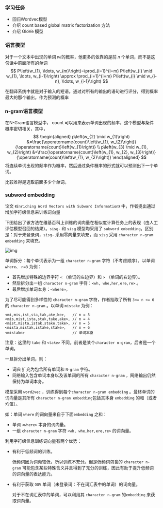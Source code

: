 ### 学习任务

- 回归Wordvec模型
- 介绍 count based global matrix factorization 方法
- 介绍 GloVe 模型



### 语言模型

对于一个文本中出现的单词 𝑤𝑖的概率，他更多的依靠的是前 𝑛 个单词，而不是这句话中前面所有的单词
$$
P\left(w_{1}, \ldots, w_{m}\right)=\prod_{i=1}^{i=m} P\left(w_{i} \mid w_{1}, \ldots, w_{i-1}\right) \approx \prod_{i=1}^{i=m} P\left(w_{i} \mid w_{i-n}, \ldots, w_{i-1}\right)
$$


在翻译系统中就是对于输入的短语，通过对所有的输出的语句进行评分，得到概率最大的那个输出，作为预测的概率

### n-gram语言模型

在N-Gram语言模型中， count 可以用来表示单词出现的频率，这个模型与条件概率密切相关，其中，
$$
\begin{aligned}
p\left(w_{2} \mid w_{1}\right) &=\frac{\operatorname{count}\left(w_{1}, w_{2}\right)}{\operatorname{count}\left(w_{1}\right)} \\
p\left(w_{3} \mid w_{1}, w_{2}\right) &=\frac{\operatorname{count}\left(w_{1}, w_{2}, w_{3}\right)}{\operatorname{count}\left(w_{1}, w_{2}\right)}
\end{aligned}
$$
将连续单词出现的频率作为概率，然后通过条件概率的形式就可以预测出下一个单词。

比较难得是选取前面多少个单词。



### subword embedding

论文 `《Enriching Word Vectors with Subword Information》` 中，作者提出通过增加字符级信息来训练词向量

下图给出了该方法在维基百科上训练的词向量在相似度计算任务上的表现（由人工评估模型召回的结果）。`sisg-` 和 `sisg` 模型均采用了 `subword embedding`，区别是：对于未登录词，`sisg-` 采用零向量来填充，而 `sisg` 采用 `character n-gram embedding` 来填充。

![img](http://www.huaxiaozhuan.com/%E6%B7%B1%E5%BA%A6%E5%AD%A6%E4%B9%A0/imgs/word_representation/word2vec_char.png)

单词拆分：每个单词表示为一组 `character n-gram` 字符（不考虑顺序），以单词 `where`、 `n=3` 为例：

- 首先增加特殊的边界字符 `<` （单词的左边界）和 `>` （单词的右边界）。
- 然后拆分出一组 `character n-gram` 字符：`<wh, whe,her,ere,re>` 。
- 最后增加单词本身：`<where>`。

为了尽可能得到多样性的 `character n-gram` 字符，作者抽取了所有 `3<= n <= 6` 的 `character n-gram` 。以单词 `mistake` 为例：

```
<mi,mis,ist,sta,tak,ake,ke>,   // n = 3
<mis,mist,ista,stak,take,ake>, // n = 4
<mist,mista,istak,stake,take>, // n = 5
<mista,mistak,istake,stake>,   // n = 6
<mistake>                      // 单词本身
```

注意：这里的 `take` 和 `<take>` 不同。前者是某个`character n-gram`，后者是一个单词。

一旦拆分出单词，则：

- 词典 扩充为包含所有单词和 `N-gram` 字符。
- 网络输入包含单词本身以及该单词的所有 `character n-gram` ，网络输出仍然保持为单词本身。

模型采用 `word2vec` ，训练得到每个`character n-gram embedding` 。最终单词的词向量是其所有 `character n-gram embedding`包括其本身 `embedding` 的和（或者均值）。

如：单词 `where` 的词向量来自于下面`embedding` 之和：

- 单词 `<where>` 本身的词向量。
- 一组 `character n-gram` 字符 `<wh, whe,her,ere,re>` 的词向量。

利用字符级信息训练词向量有两个优势：

- 有利于低频词的训练。

  低频词因为词频较低，所以训练不充分。但是低频词包含的 `character n-gram` 可能包含某些特殊含义并且得到了充分的训练，因此有助于提升低频词的词向量的表达能力。

- 有利于获取 `OOV` 单词（未登录词：不在词汇表中的单词）的词向量。

  对于不在词汇表中的单词，可以利用其 `character n-gram` 的`embedding` 来获取词向量。




